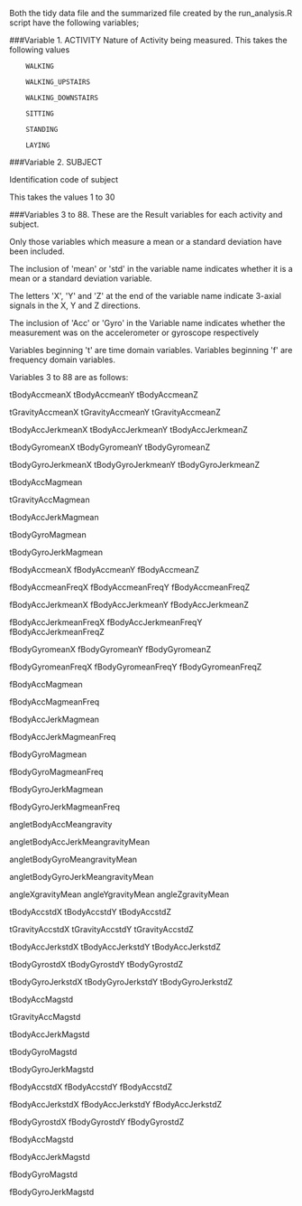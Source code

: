 Both the tidy data file and the summarized file created by the run_analysis.R script have the following variables;

###Variable 1. ACTIVITY
Nature of Activity being measured. This takes the following values

        WALKING

        WALKING_UPSTAIRS

        WALKING_DOWNSTAIRS

        SITTING

        STANDING

        LAYING

###Variable 2. SUBJECT

 Identification code of subject
 
 This takes the values 1 to 30

###Variables 3 to 88. These are the Result variables for each activity and subject.

Only those variables which measure a mean or a standard deviation have been included.

The inclusion of 'mean' or 'std' in the variable name indicates whether
it is a mean or a standard deviation variable. 

The letters 'X', 'Y' and 'Z' at the end of the variable name indicate 3-axial signals in the X, Y and Z directions.

The inclusion of 'Acc' or 'Gyro' in the Variable name indicates whether the measurement was on the accelerometer or gyroscope respectively

Variables beginning 't' are time domain variables. Variables beginning 'f' are frequency domain variables.



Variables 3 to 88 are as follows:

 
tBodyAccmeanX
tBodyAccmeanY
tBodyAccmeanZ 

tGravityAccmeanX
tGravityAccmeanY
tGravityAccmeanZ

tBodyAccJerkmeanX
tBodyAccJerkmeanY
tBodyAccJerkmeanZ

tBodyGyromeanX
tBodyGyromeanY
tBodyGyromeanZ

tBodyGyroJerkmeanX
tBodyGyroJerkmeanY
tBodyGyroJerkmeanZ

tBodyAccMagmean

tGravityAccMagmean

tBodyAccJerkMagmean

tBodyGyroMagmean

tBodyGyroJerkMagmean

fBodyAccmeanX
fBodyAccmeanY
fBodyAccmeanZ

fBodyAccmeanFreqX
fBodyAccmeanFreqY
fBodyAccmeanFreqZ

fBodyAccJerkmeanX
fBodyAccJerkmeanY
fBodyAccJerkmeanZ

fBodyAccJerkmeanFreqX
fBodyAccJerkmeanFreqY
fBodyAccJerkmeanFreqZ

fBodyGyromeanX
fBodyGyromeanY
fBodyGyromeanZ

fBodyGyromeanFreqX
fBodyGyromeanFreqY
fBodyGyromeanFreqZ

fBodyAccMagmean

fBodyAccMagmeanFreq

fBodyAccJerkMagmean

fBodyAccJerkMagmeanFreq

fBodyGyroMagmean

fBodyGyroMagmeanFreq

fBodyGyroJerkMagmean

fBodyGyroJerkMagmeanFreq

angletBodyAccMeangravity

angletBodyAccJerkMeangravityMean

angletBodyGyroMeangravityMean

angletBodyGyroJerkMeangravityMean


angleXgravityMean
angleYgravityMean
angleZgravityMean


tBodyAccstdX
tBodyAccstdY
tBodyAccstdZ

tGravityAccstdX
tGravityAccstdY
tGravityAccstdZ

tBodyAccJerkstdX
tBodyAccJerkstdY
tBodyAccJerkstdZ

tBodyGyrostdX
tBodyGyrostdY
tBodyGyrostdZ

tBodyGyroJerkstdX
tBodyGyroJerkstdY
tBodyGyroJerkstdZ

tBodyAccMagstd

tGravityAccMagstd

tBodyAccJerkMagstd

tBodyGyroMagstd

tBodyGyroJerkMagstd


fBodyAccstdX
fBodyAccstdY
fBodyAccstdZ

fBodyAccJerkstdX
fBodyAccJerkstdY
fBodyAccJerkstdZ

fBodyGyrostdX
fBodyGyrostdY
fBodyGyrostdZ

fBodyAccMagstd

fBodyAccJerkMagstd

fBodyGyroMagstd

fBodyGyroJerkMagstd

 
